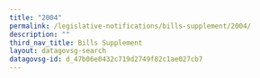 ```yaml
---
title: "2004"
permalink: /legislative-notifications/bills-supplement/2004/
description: ""
third_nav_title: Bills Supplement
layout: datagovsg-search
datagovsg-id: d_47b06e0432c719d2749f82c1ae027cb7
---
```

